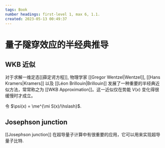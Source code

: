 ```yaml
---
tags: Book
number headings: first-level 1, max 6, 1.1.
created: 2023-05-13 00:49:37
---
```


# 量子隧穿效应的半经典推导

## WKB 近似

对于求解一维定态[[薛定谔方程]], 物理学家 [[Gregor Wentzel|Wentzel]], [[Hans Kramers|Kramers]] 以及 [[Léon Brillouin|Brillouin]] 发展了一种重要的半经典近似方法，常常称之为 [[WKB Approximation]]。这一近似仅在势能 $V(x)$ 变化得很缓慢时才成立。

令 $\psi(x) = \me^{\mi S(x)/\hslash}$.

## Josephson junction

[[Josephson junction]] 在超导量子计算中有很重要的应用，它可以用来实现超导量子比特.